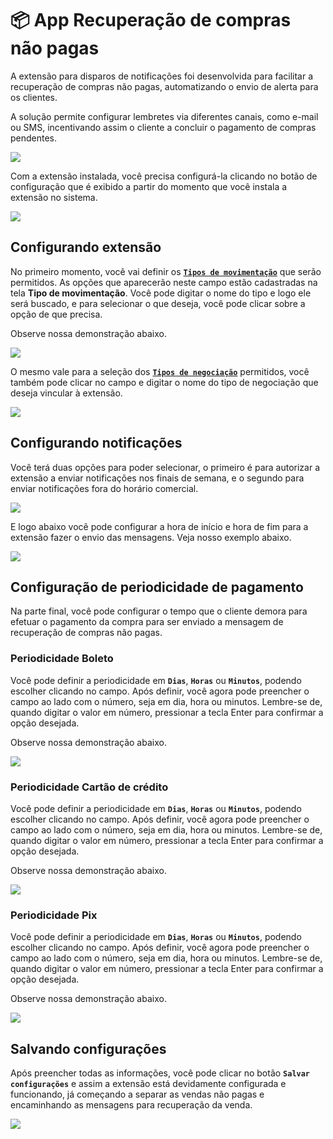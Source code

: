 # 📦 App Recuperação de compras não pagas

A extensão para disparos de notificações foi desenvolvida para facilitar a recuperação de compras não pagas, automatizando o envio de alerta para os clientes. 

A solução permite configurar lembretes via diferentes canais, como e-mail ou SMS, incentivando assim o cliente a concluir o pagamento de compras pendentes.

![](https://github.com/Gestao-Online/public-docs/blob/9022130ef306961434ccd857180022b4eb45c7be/erp-v2/assets/marketplace/go-recupera_venda_nao_paga/marketplace_go_recupera_venda_nao_paga_inicio.png?raw=true)

Com a extensão instalada, você precisa configurá-la clicando no botão de configuração que é exibido a partir do momento que você instala a extensão no sistema.

![](https://github.com/Gestao-Online/public-docs/blob/9022130ef306961434ccd857180022b4eb45c7be/erp-v2/assets/marketplace/go-recupera_venda_nao_paga/marketplace_go_recupera_venda_nao_paga_instalando.gif?raw=true)

## Configurando extensão

No primeiro momento, você vai definir os [**`Tipos de movimentação`**](https://docs.gestao.plus/erp-v2/funcionalidades/parametrizacoes/tipo_movimentacao) que serão permitidos. As opções que aparecerão neste campo estão cadastradas na tela **Tipo de movimentação**. Você pode digitar o nome do tipo e logo ele será buscado, e para selecionar o que deseja, você pode clicar sobre a opção de que precisa.

Observe nossa demonstração abaixo.

![](https://github.com/Gestao-Online/public-docs/blob/9022130ef306961434ccd857180022b4eb45c7be/erp-v2/assets/marketplace/go-recupera_venda_nao_paga/marketplace_go_recupera_venda_nao_paga_tipo_movimentacao.gif?raw=true)

O mesmo vale para a seleção dos [**`Tipos de negociação`**](https://docs.gestao.plus/erp-v2/funcionalidades/financeiro/tipos_negociacao) permitidos, você também pode clicar no campo e digitar o nome do tipo de negociação que deseja vincular à extensão.

![](https://github.com/Gestao-Online/public-docs/blob/9022130ef306961434ccd857180022b4eb45c7be/erp-v2/assets/marketplace/go-recupera_venda_nao_paga/marketplace_go_recupera_venda_nao_paga_tipo_negociacao.gif?raw=true)

## Configurando notificações

Você terá duas opções para poder selecionar, o primeiro é para autorizar a extensão a enviar notificações nos finais de semana, e o segundo para enviar notificações fora do horário comercial.

![](https://github.com/Gestao-Online/public-docs/blob/9022130ef306961434ccd857180022b4eb45c7be/erp-v2/assets/marketplace/go-recupera_venda_nao_paga/marketplace_go_recupera_venda_nao_paga_noificacao_fds_fora_comercial.png?raw=true)

E logo abaixo você pode configurar a hora de início e hora de fim para a extensão fazer o envio das mensagens. Veja nosso exemplo abaixo.

![](https://github.com/Gestao-Online/public-docs/blob/9022130ef306961434ccd857180022b4eb45c7be/erp-v2/assets/marketplace/go-recupera_venda_nao_paga/marketplace_go_recupera_venda_nao_paga_notificacao_horario.gif?raw=true)

## Configuração de periodicidade de pagamento

Na parte final, você pode configurar o tempo que o cliente demora para efetuar o pagamento da compra para ser enviado a mensagem de recuperação de compras não pagas.

### Periodicidade Boleto

Você pode definir a periodicidade  em **`Dias`**, **`Horas`** ou **`Minutos`**, podendo escolher clicando no campo. Após definir, você agora pode preencher o campo ao lado com o número, seja em dia, hora ou minutos. Lembre-se de, quando digitar o valor em número, pressionar a tecla Enter para confirmar a opção desejada.

Observe nossa demonstração abaixo.

![](https://github.com/Gestao-Online/public-docs/blob/9022130ef306961434ccd857180022b4eb45c7be/erp-v2/assets/marketplace/go-recupera_venda_nao_paga/marketplace_go_recupera_venda_nao_paga_config_boleto.gif?raw=true)

### Periodicidade Cartão de crédito

Você pode definir a periodicidade  em **`Dias`**, **`Horas`** ou **`Minutos`**, podendo escolher clicando no campo. Após definir, você agora pode preencher o campo ao lado com o número, seja em dia, hora ou minutos. Lembre-se de, quando digitar o valor em número, pressionar a tecla Enter para confirmar a opção desejada.

Observe nossa demonstração abaixo.

![](https://github.com/Gestao-Online/public-docs/blob/9022130ef306961434ccd857180022b4eb45c7be/erp-v2/assets/marketplace/go-recupera_venda_nao_paga/marketplace_go_recupera_venda_nao_paga_config_cartao.gif?raw=true)

### Periodicidade Pix

Você pode definir a periodicidade  em **`Dias`**, **`Horas`** ou **`Minutos`**, podendo escolher clicando no campo. Após definir, você agora pode preencher o campo ao lado com o número, seja em dia, hora ou minutos. Lembre-se de, quando digitar o valor em número, pressionar a tecla Enter para confirmar a opção desejada.

Observe nossa demonstração abaixo.

![](https://github.com/Gestao-Online/public-docs/blob/9022130ef306961434ccd857180022b4eb45c7be/erp-v2/assets/marketplace/go-recupera_venda_nao_paga/marketplace_go_recupera_venda_nao_paga_config_pix.gif?raw=true)

## Salvando configurações 

Após preencher todas as informações, você pode clicar no botão **`Salvar configurações`** e assim a extensão está devidamente configurada e funcionando, já começando a separar as vendas não pagas e encaminhando as mensagens para recuperação da venda.

![](https://github.com/Gestao-Online/public-docs/blob/9022130ef306961434ccd857180022b4eb45c7be/erp-v2/assets/marketplace/go-recupera_venda_nao_paga/marketplace_go_recupera_venda_nao_paga_salvar.gif?raw=true)